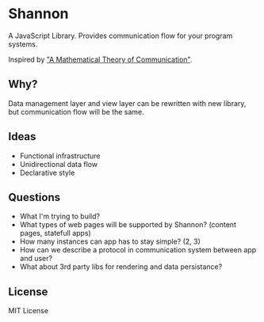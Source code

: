 # Shannon

A JavaScript Library. Provides communication flow for your program systems.

Inspired by ["A Mathematical Theory of Communication"][1].

## Why?

Data management layer and view layer can be rewritten with new library, but communication flow will be the same.

## Ideas

 * Functional infrastructure
 * Unidirectional data flow
 * Declarative style

## Questions

 * What I'm trying to build?
 * What types of web pages will be supported by Shannon? (content pages, statefull apps)
 * How many instances can app has to stay simple? (2, 3)
 * How can we describe a protocol in communication system between app and user?
 * What about 3rd party libs for rendering and data persistance?

## License

MIT License

 [1]: http://cm.bell-labs.com/cm/ms/what/shannonday/shannon1948.pdf
 [2]: http://www.eden-study.org/articles/2006/abstraction-classes-sw-design_ieesw.pdf
 [3]: http://conal.net/papers/push-pull-frp/push-pull-frp.pdf
 [4]: http://shaffner.us/cs/papers/tarpit.pdf
 [5]: http://en.wikipedia.org/wiki/Control_theory
